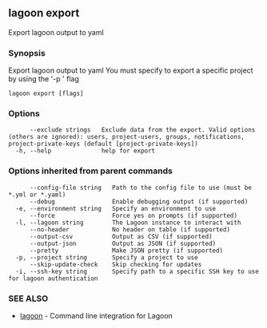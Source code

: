## lagoon export

Export lagoon output to yaml

### Synopsis

Export lagoon output to yaml
You must specify to export a specific project by using the '-p <project-name>' flag

```
lagoon export [flags]
```

### Options

```
      --exclude strings   Exclude data from the export. Valid options (others are ignored): users, project-users, groups, notifications, project-private-keys (default [project-private-keys])
  -h, --help              help for export
```

### Options inherited from parent commands

```
      --config-file string   Path to the config file to use (must be *.yml or *.yaml)
      --debug                Enable debugging output (if supported)
  -e, --environment string   Specify an environment to use
      --force                Force yes on prompts (if supported)
  -l, --lagoon string        The Lagoon instance to interact with
      --no-header            No header on table (if supported)
      --output-csv           Output as CSV (if supported)
      --output-json          Output as JSON (if supported)
      --pretty               Make JSON pretty (if supported)
  -p, --project string       Specify a project to use
      --skip-update-check    Skip checking for updates
  -i, --ssh-key string       Specify path to a specific SSH key to use for lagoon authentication
```

### SEE ALSO

* [lagoon](lagoon.md)	 - Command line integration for Lagoon

